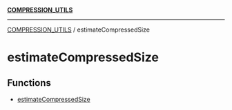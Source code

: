 [**COMPRESSION_UTILS**](../README.md)

***

[COMPRESSION_UTILS](../README.md) / estimateCompressedSize

# estimateCompressedSize

## Functions

- [estimateCompressedSize](functions/estimateCompressedSize.md)

